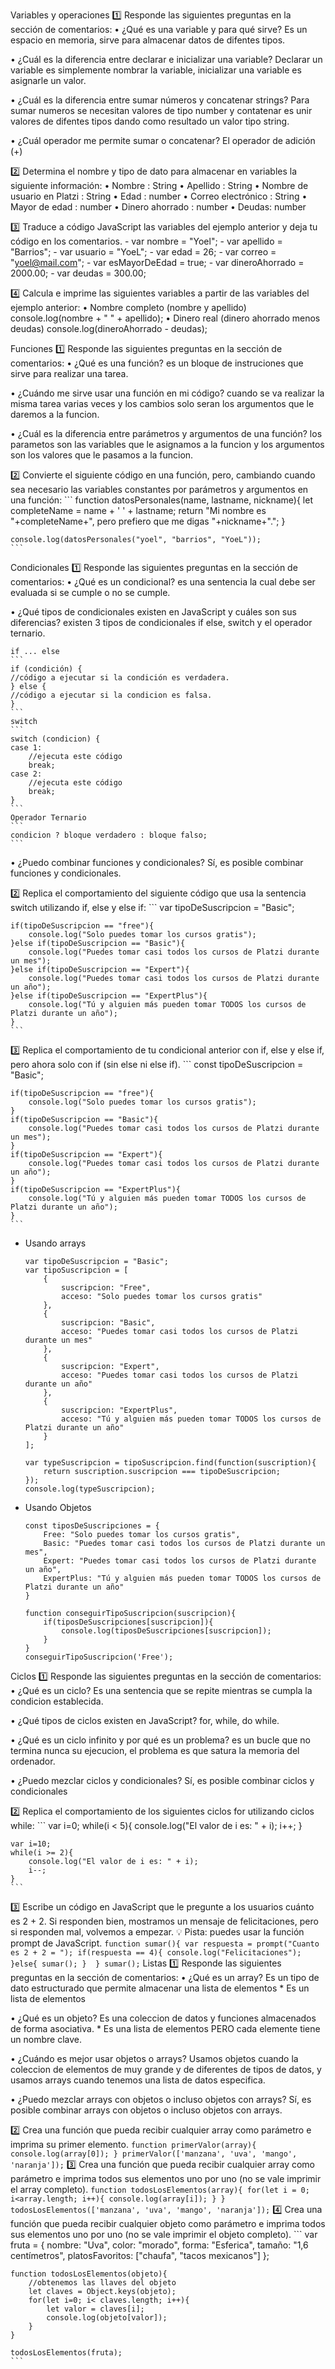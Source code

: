 Variables y operaciones
1️⃣ Responde las siguientes preguntas en la sección de comentarios:
•	¿Qué es una variable y para qué sirve?
    Es un espacio en memoria, sirve para almacenar datos de difentes tipos.

•	¿Cuál es la diferencia entre declarar e inicializar una variable?
    Declarar un variable es simplemente nombrar la variable, inicializar una variable es asignarle un valor.

•	¿Cuál es la diferencia entre sumar números y concatenar strings?
    Para sumar numeros se necesitan valores de tipo number y contatenar es unir valores de difentes tipos dando como resultado un valor tipo string.

•	¿Cuál operador me permite sumar o concatenar?
    El operador de adición (+)

2️⃣ Determina el nombre y tipo de dato para almacenar en variables la siguiente información:
•	Nombre : String
•	Apellido : String
•	Nombre de usuario en Platzi : String
•	Edad : number
•	Correo electrónico : String
•	Mayor de edad : number
•	Dinero ahorrado : number
•	Deudas: number

3️⃣ Traduce a código JavaScript las variables del ejemplo anterior y deja tu código en los comentarios.
    - var nombre = "Yoel";
    - var apellido = "Barrios";
    - var usuario = "YoeL";
    - var edad = 26;
    - var correo = "yoel@mail.com";
    - var esMayorDeEdad = true;
    - var dineroAhorrado = 2000.00;
    - var deudas = 300.00;

4️⃣ Calcula e imprime las siguientes variables a partir de las variables del ejemplo anterior:
•	Nombre completo (nombre y apellido)
    console.log(nombre + " " + apellido);
•	Dinero real (dinero ahorrado menos deudas)
    console.log(dineroAhorrado - deudas);  

Funciones
1️⃣ Responde las siguientes preguntas en la sección de comentarios:
•	¿Qué es una función?
    es un bloque de instruciones que sirve para realizar una tarea.

•	¿Cuándo me sirve usar una función en mi código?
    cuando se va realizar la misma tarea varias veces y los cambios solo seran los argumentos que le daremos a la funcion.

•	¿Cuál es la diferencia entre parámetros y argumentos de una función?
    los parametos son las variables que le asignamos a la funcion y los argumentos son los valores que le pasamos a la funcion.

2️⃣ Convierte el siguiente código en una función, pero, cambiando cuando sea necesario las variables constantes por parámetros y argumentos en una función:
    ```
    function datosPersonales(name, lastname, nickname){
        let completeName = name + ' ' + lastname;
        return "Mi nombre es "+completeName+", pero prefiero que me digas "+nickname+".";
    }

    console.log(datosPersonales("yoel", "barrios", "YoeL"));
    ```
Condicionales
1️⃣ Responde las siguientes preguntas en la sección de comentarios:
•	¿Qué es un condicional?
    es una sentencia la cual debe ser evaluada si se cumple o no se cumple.

•	¿Qué tipos de condicionales existen en JavaScript y cuáles son sus diferencias?
    existen 3 tipos de condicionales if else, switch y el operador ternario.

    if ... else
    ```
    if (condición) {
    //código a ejecutar si la condición es verdadera.
    } else {
    //código a ejecutar si la condicion es falsa.
    }
    ```
    switch
    ```
    switch (condicion) {
    case 1:
        //ejecuta este código
        break;
    case 2:
        //ejecuta este código
        break;
    }
    ```
    Operador Ternario
    ```
    condicion ? bloque verdadero : bloque falso;
    ```

•	¿Puedo combinar funciones y condicionales?
    Sí, es posible combinar funciones y condicionales.

2️⃣ Replica el comportamiento del siguiente código que usa la sentencia switch utilizando if, else y else if:
    ```
    var tipoDeSuscripcion = "Basic";

    if(tipoDeSuscripcion == "free"){
        console.log("Solo puedes tomar los cursos gratis");
    }else if(tipoDeSuscripcion == "Basic"){
        console.log("Puedes tomar casi todos los cursos de Platzi durante un mes");
    }else if(tipoDeSuscripcion == "Expert"){
        console.log("Puedes tomar casi todos los cursos de Platzi durante un año");
    }else if(tipoDeSuscripcion == "ExpertPlus"){
        console.log("Tú y alguien más pueden tomar TODOS los cursos de Platzi durante un año");
    }
    ```
3️⃣ Replica el comportamiento de tu condicional anterior con if, else y else if, pero ahora solo con if (sin else ni else if).
    ```
    const tipoDeSuscripcion = "Basic";

    if(tipoDeSuscripcion == "free"){
        console.log("Solo puedes tomar los cursos gratis");
    }
    if(tipoDeSuscripcion == "Basic"){
        console.log("Puedes tomar casi todos los cursos de Platzi durante un mes");
    }
    if(tipoDeSuscripcion == "Expert"){
        console.log("Puedes tomar casi todos los cursos de Platzi durante un año");
    }
    if(tipoDeSuscripcion == "ExpertPlus"){
        console.log("Tú y alguien más pueden tomar TODOS los cursos de Platzi durante un año");
    }
    ```
- Usando arrays
    ```
    var tipoDeSuscripcion = "Basic";
    var tipoSuscripcion = [
        {
            suscripcion: "Free",
            acceso: "Solo puedes tomar los cursos gratis"
        },
        {
            suscripcion: "Basic",
            acceso: "Puedes tomar casi todos los cursos de Platzi durante un mes"
        },
        {
            suscripcion: "Expert",
            acceso: "Puedes tomar casi todos los cursos de Platzi durante un año"
        },
        {
            suscripcion: "ExpertPlus",
            acceso: "Tú y alguien más pueden tomar TODOS los cursos de Platzi durante un año"
        }
    ];

    var typeSuscripcion = tipoSuscripcion.find(function(suscription){
        return suscription.suscripcion === tipoDeSuscripcion;
    });
    console.log(typeSuscripcion);
    ```
- Usando Objetos
    ```
    const tiposDeSuscripciones = {
        Free: "Solo puedes tomar los cursos gratis",
        Basic: "Puedes tomar casi todos los cursos de Platzi durante un mes",
        Expert: "Puedes tomar casi todos los cursos de Platzi durante un año",
        ExpertPlus: "Tú y alguien más pueden tomar TODOS los cursos de Platzi durante un año"
    }

    function conseguirTipoSuscripcion(suscripcion){
        if(tiposDeSuscripciones[suscripcion]){
            console.log(tiposDeSuscripciones[suscripcion]);
        }
    }
    conseguirTipoSuscripcion('Free');
    ```
Ciclos
1️⃣ Responde las siguientes preguntas en la sección de comentarios:
•	¿Qué es un ciclo?
    Es una sentencia que se repite mientras se cumpla la condicion establecida.

•	¿Qué tipos de ciclos existen en JavaScript?
    for, while, do while.

•	¿Qué es un ciclo infinito y por qué es un problema?
    es un bucle que no termina nunca su ejecucion, el problema es que satura la memoria del ordenador.

•	¿Puedo mezclar ciclos y condicionales?
    Sí, es posible combinar ciclos y condicionales

2️⃣ Replica el comportamiento de los siguientes ciclos for utilizando ciclos while:
    ```
    var i=0;
    while(i < 5){
        console.log("El valor de i es: " + i);
        i++;
    }

    var i=10;
    while(i >= 2){
        console.log("El valor de i es: " + i);
        i--;
    }
    ```
3️⃣ Escribe un código en JavaScript que le pregunte a los usuarios cuánto es 2 + 2. Si responden bien, mostramos un mensaje de felicitaciones, pero si responden mal, volvemos a empezar.
💡 Pista: puedes usar la función prompt de JavaScript.
    ```
    function sumar(){
        var respuesta = prompt("Cuanto es 2 + 2 = ");
        if(respuesta == 4){
            console.log("Felicitaciones");
        }else{
            sumar();
        } 
    }
    sumar();
    ```
Listas
1️⃣ Responde las siguientes preguntas en la sección de comentarios:
•	¿Qué es un array?
    Es un tipo de dato estructurado que permite almacenar una lista de elementos
    * Es un lista de elementos

•	¿Qué es un objeto?
    Es una coleccion de datos y funciones almacenados de forma asociativa.
    * Es una lista de elementos PERO cada elemente tiene un nombre clave.

•	¿Cuándo es mejor usar objetos o arrays?
    Usamos objetos cuando la coleccion de elementos de muy grande y de diferentes de tipos de datos, 
    y usamos arrays cuando tenemos una lista de datos especifica.

•	¿Puedo mezclar arrays con objetos o incluso objetos con arrays?
    Sí, es posible combinar arrays con objetos o incluso objetos con arrays.

2️⃣ Crea una función que pueda recibir cualquier array como parámetro e imprima su primer elemento.
    ```
    function primerValor(array){
        console.log(array[0]);
    }
    primerValor(['manzana', 'uva', 'mango', 'naranja']);
    ```
3️⃣ Crea una función que pueda recibir cualquier array como parámetro e imprima todos sus elementos uno por uno (no se vale imprimir el array completo).
    ```
    function todosLosElementos(array){
        for(let i = 0; i<array.length; i++){
        console.log(array[i]);
        }
    }
    todosLosElementos(['manzana', 'uva', 'mango', 'naranja']);
    ```
4️⃣ Crea una función que pueda recibir cualquier objeto como parámetro e imprima todos sus elementos uno por uno (no se vale imprimir el objeto completo).
    ```
    var fruta = {
        nombre: "Uva",
        color: "morado",
        forma: "Esferica",
        tamaño: "1,6 centímetros",
        platosFavoritos: ["chaufa", "tacos mexicanos"]
    };

    function todosLosElementos(objeto){
        //obtenemos las llaves del objeto
        let claves = Object.keys(objeto);
        for(let i=0; i< claves.length; i++){
            let valor = claves[i];
            console.log(objeto[valor]);
        }
    }

    todosLosElementos(fruta);
    ```
